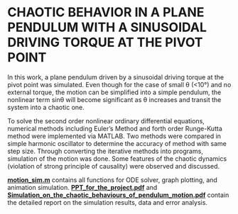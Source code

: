 # CHAOTIC BEHAVIOR IN A PLANE PENDULUM WITH A SINUSOIDAL DRIVING TORQUE AT THE PIVOT POINT

In this work, a plane pendulum driven by a sinusoidal driving torque at the pivot point was simulated. Even though for the case of small θ (<10°) and no external torque, the motion can be simplified into a simple pendulum, the nonlinear term sinθ will become significant as θ increases and transit the system into a chaotic one. 

To solve the second order nonlinear ordinary differential equations, numerical methods including Euler’s Method and forth order Runge-Kutta method were implemented via MATLAB. Two methods were compared in simple harmonic oscillator to determine the accuracy of method with same step size. Through converting the iterative methods into programs, simulation of the motion was done. Some features of the chaotic dynamics (violation of strong principle of causality) were observed and discussed.

[__motion_sim.m__](motion_sim.m) contains all functions for ODE solver, graph plotting, and animation simulation. 
[__PPT_for_the_project.pdf__](PPT_for_the_project.pdf) and [__Simulation_on_the_chaotic_behaviours_of_pendulum_motion.pdf__](Simulation_on_the_chaotic_behaviours_of_pendulum_motion.pdf) contain the detailed report on the simulation results, data and error analysis.
